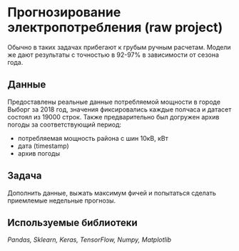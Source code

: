 # Прогнозирование электропотребления (raw project)

Обычно в таких задачах прибегают к грубым ручным расчетам. Модели же дают результаты с точностью в 92-97% в зависимости от сезона года.
## Данные

Предоставлены реальные данные потребляемой мощности в городе Выборг за 2018 год, значения фиксировались каждые полчаса и датасет состоял из 19000 строк. Также предварительно был догружен архив погоды за соответствующий период:

- потребляемая мощность района с шин 10кВ, кВт
- дата (timestamp)
- архив погоды

## Задача

Дополнить данные, выжать максимум фичей и попытаться сделать приемлемые недельные прогнозы.

## Используемые библиотеки
*Pandas, Sklearn, Keras, TensorFlow, Numpy, Matplotlib*
